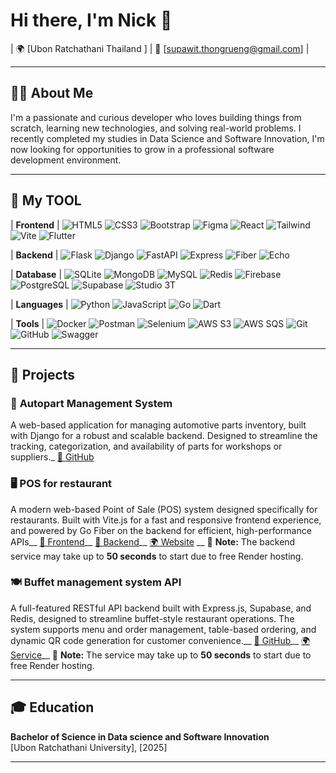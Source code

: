 # Hi there, I'm Nick 👋

| 🌍 [Ubon Ratchathani Thailand ] | 📧 [supawit.thongrueng@gmail.com] |

---
## 👨‍💻 About Me

I'm a passionate and curious developer who loves building things from scratch, learning new technologies, and solving real-world problems. I recently completed my studies in Data Science and Software Innovation, I'm now looking for opportunities to grow in a professional software development environment.

---


## 🔨 My TOOL

| **Frontend** | 
![HTML5](https://img.shields.io/badge/HTML5-E34F26?style=flat&logo=html5&logoColor=white) 
![CSS3](https://img.shields.io/badge/CSS3-1572B6?style=flat&logo=css3&logoColor=white) 
![Bootstrap](https://img.shields.io/badge/Bootstrap-7952B3?style=flat&logo=bootstrap&logoColor=white) 
![Figma](https://img.shields.io/badge/Figma-F24E1E?style=flat&logo=figma&logoColor=white) 
![React](https://img.shields.io/badge/React-20232A?style=flat&logo=react&logoColor=61DAFB)
![Tailwind](https://img.shields.io/badge/Tailwind-06B6D4?style=flat&logo=tailwindcss&logoColor=white) 
![Vite](https://img.shields.io/badge/Vite-646CFF?style=flat&logo=vite&logoColor=white) 
![Flutter](https://img.shields.io/badge/Flutter-02569B?style=flat&logo=flutter&logoColor=white) 

| **Backend** | 
![Flask](https://img.shields.io/badge/Flask-000000?style=flat&logo=flask&logoColor=white) 
![Django](https://img.shields.io/badge/Django-092E20?style=flat&logo=django&logoColor=white) 
![FastAPI](https://img.shields.io/badge/FastAPI-009688?style=flat&logo=fastapi&logoColor=white) 
![Express](https://img.shields.io/badge/Express-000000?style=flat&logo=express&logoColor=white) 
![Fiber](https://img.shields.io/badge/Fiber-00BFA6?style=flat&logo=go&logoColor=white) 
![Echo](https://img.shields.io/badge/Echo-00ADD8?style=flat&logo=go&logoColor=white) 

| **Database** | 
![SQLite](https://img.shields.io/badge/SQLite-003B57?style=flat&logo=sqlite&logoColor=white) 
![MongoDB](https://img.shields.io/badge/MongoDB-47A248?style=flat&logo=mongodb&logoColor=white) 
![MySQL](https://img.shields.io/badge/MySQL-4479A1?style=flat&logo=mysql&logoColor=white) 
![Redis](https://img.shields.io/badge/Redis-DC382D?style=flat&logo=redis&logoColor=white) 
![Firebase](https://img.shields.io/badge/Firebase-FFCA28?style=flat&logo=firebase&logoColor=black) 
![PostgreSQL](https://img.shields.io/badge/PostgreSQL-336791?style=flat&logo=postgresql&logoColor=white) 
![Supabase](https://img.shields.io/badge/Supabase-3ECF8E?style=flat&logo=supabase&logoColor=white) 
![Studio 3T](https://img.shields.io/badge/Studio_3T-4DB33D?style=flat&logo=mongodb&logoColor=white) 

| **Languages** | 
![Python](https://img.shields.io/badge/Python-3776AB?style=flat&logo=python&logoColor=white) 
![JavaScript](https://img.shields.io/badge/JavaScript-F7DF1E?style=flat&logo=javascript&logoColor=black) 
![Go](https://img.shields.io/badge/Go-00ADD8?style=flat&logo=go&logoColor=white) 
![Dart](https://img.shields.io/badge/Dart-0175C2?style=flat&logo=dart&logoColor=white) 

| **Tools** | 
![Docker](https://img.shields.io/badge/Docker-2496ED?style=flat&logo=docker&logoColor=white) 
![Postman](https://img.shields.io/badge/Postman-FF6C37?style=flat&logo=postman&logoColor=white) 
![Selenium](https://img.shields.io/badge/Selenium-43B02A?style=flat&logo=selenium&logoColor=white) 
![AWS S3](https://img.shields.io/badge/Amazon%20S3-569A31?logo=amazons3&logoColor=fff&style=flat)
![AWS SQS](https://img.shields.io/badge/Amazon%20SQS-FF4F8B?logo=amazonsqs&logoColor=fff&style=flat)
![Git](https://img.shields.io/badge/Git-F05032?style=flat&logo=git&logoColor=white) 
![GitHub](https://img.shields.io/badge/GitHub-181717?style=flat&logo=github&logoColor=white)
![Swagger](https://img.shields.io/badge/Swagger-85EA2D?style=flat&logo=swagger&logoColor=black)





---

## 📂 Projects

### 🔧 **Autopart Management System**
A web-based application for managing automotive parts inventory, built with Django for a robust and scalable backend. Designed to streamline the tracking, categorization, and availability of parts for workshops or suppliers._
[🔗 GitHub](https://github.com/NKKNick/Autopart_py.git)

### 🖥️ **POS for restaurant**
A modern web-based Point of Sale (POS) system designed specifically for restaurants. Built with Vite.js for a fast and responsive frontend experience, and powered by Go Fiber on the backend for efficient, high-performance APIs__
[🔗 Frontend](https://github.com/pongsapat64/bolt-hackaton.git)__
[🔗 Backend](https://github.com/NKKNix/stripe_pos.git)__
[🌍 Website](https://pos-hackaton.onrender.com/pos) __
📝 **Note:** The backend service may take up to **50 seconds** to start due to free Render hosting.

### 🍽️ **Buffet management system API**
A full-featured RESTful API backend built with Express.js, Supabase, and Redis, designed to streamline buffet-style restaurant operations. The system supports menu and order management, table-based ordering, and dynamic QR code generation for customer convenience.__
[🔗 GitHub](https://github.com/yourusername/project3)__
[🌍 Service](https://buffetsystemback.onrender.com/api-docs/)__
📝 **Note:** The service may take up to **50 seconds** to start due to free Render hosting.

---

## 🎓 Education

**Bachelor of Science in Data science and Software Innovation**  
[Ubon Ratchathani University], [2025]

---
